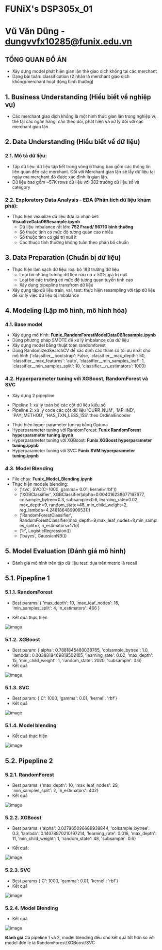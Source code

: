 # FUNiX's DSP305x_01

# Vũ Văn Dũng - dungvvfx10285@funix.edu.vn

## TỔNG QUAN ĐỒ ÁN
- Xây dựng model phát hiện gian lận thẻ giao dịch khống tại các merchant
- Dạng bài toán: classification (2 nhãn là merchant giao dịch khống/merchant hoạt động bình thường)

## 1. Business Understanding (Hiểu biết về nghiệp vụ)
- Các merchant giao dịch khống là một hình thức gian lận trong nghiệp vụ thẻ tại các ngân hàng, cần theo dõi, phát hiện và xử lý đối với các merchant gian lận
## 2. Data Understanding (Hiểu biết về dữ liệu)
### 2.1. Mô tả dữ liệu:
- Tập dữ liệu: dữ liệu tập kết trong vòng 6 tháng bao gồm các thông tin liên quan đến các merchant. Đối với Merchant gian lận sẽ lấy dữ liệu tại ngày mà merchant đó được xác định là gian lận.
- Dữ liệu bao gồm ~57K rows dữ liệu với 382 trường dữ liệu số và category 
### 2.2. Exploratory Data Analysis - EDA (Phân tích dữ liệu khám phá):
- Thực hiện visualize dữ liệu đưa ra nhận xét: **VisualizeData06Resample.ipynb**
  + Dữ liệu imbalance rất lớn: **752 Fraud/ 56710 bình thường**
  + Số thuộc tính có mức độ tương quan cao nhiều
  + Số thuộc tính có giá trị null ít
  + Các thuộc tính thường không tuân theo phân bố chuẩn  
## 3. Data Preparation (Chuẩn bị dữ liệu)
- Thực hiện làm sạch dữ liệu: loại bỏ 183 trường dữ liệu
  + Loại bỏ những trường dữ liệu nào có > 50% giá trị null
  + Loại bỏ các trường có mức độ tương quan tuyến tính cao
  + Xây dựng pipepline transfrom dữ liệu  
- Xây dựng tập dữ liệu train, val, test: thực hiện resampling với tập dữ liệu để xử lý việc dữ liệu bị imbalance
## 4. Modeling (Lập mô hình, mô hình hóa)
### 4.1. Base model
- Xây dựng mô hình: **Funix_RandomForestModelData06Resample.ipynb**
- Dùng phương pháp SMOTE để xử lý imbalance của dữ liệu
- Xây dựng model bằng thuật toán randomforest
- Dùng RandomizedSearchCV để xác định các tham số tối ưu nhất cho mô hình
  {'classifier__bootstrap': False,
 'classifier__max_depth': 50,
 'classifier__max_features': 'auto',
 'classifier__min_samples_leaf': 1,
 'classifier__min_samples_split': 10,
 'classifier__n_estimators': 1000}
### 4.2. Hyperparameter tuning với XGBoost, RandomForest và SVC
- Xây dựng 2 pipepline
 + Pipeline 1: xử lý toàn bộ các cột dữ liệu kiểu số
 + Pipeline 2: xử lý code các cột dữ liệu 'CURR_NUM', 'MP_IND', 'PAY_METHOD', 'HAS_TXN_LESS_15S' theo OrdinalEncoder
- Thực hiện hyper parameter tuning bằng Optuna
- Hyperparameter tuning với RandomForest: **Funix RandomForest hyperparameter tuning.ipynb** 
- Hyperparameter tuning với XGBoost: **Funix XGBoost hyperparameter tuning.ipynb**
- Hyperparameter tuning với SVC: **Funix SVM hyperparameter tuning.ipynb**
### 4.3. Model Blending 
- File chạy: **Funix_Model_Blending.ipynb**
- Thực hiện modele blending:
  + ('svc', SVC(C=1000, gamma= 0.01, kernel='rbf'))
  + ('XGBClassifier', XGBClassifier(alpha=0.004016238677167677, colsample_bytree=0.3, subsample=0.6, learning_rate=0.02, max_depth=9, random_state=48, min_child_weight=2, reg_lambda=4.248186489909531))
  + ('RandomForestClassifier', RandomForestClassifier(max_depth=9,max_leaf_nodes=8,min_samples_split=7, n_estimators=175))
  + ('lr', LogisticRegression())
  + ('bayes', GaussianNB())
## 5.  Model Evaluation (Đánh giá mô hình)
- Đánh giá mô hình trên tập dữ liệu test: dựa trên metric là recall
## 5.1. Pipepline 1
### 5.1.1. RandomForest
- Best params:
    {
    'max_depth': 10,
     'max_leaf_nodes': 16,
     'min_samples_split': 4,
     'n_estimators': 466
    }
 
- Kết quả thực hiện

![image](https://user-images.githubusercontent.com/21106518/163116137-7158271c-6f25-4af6-ad97-c70e00f68825.png)

### 5.1.2. XGBoost
- Best param: 
 {'alpha': 0.7881845480038765,
 'colsample_bytree': 1.0,
 'lambda': 0.0038818469818502105,
 'learning_rate': 0.02,
 'max_depth': 15,
 'min_child_weight': 1,
 'random_state': 2020,
 'subsample': 0.6}
- Kết quả 

![image](https://user-images.githubusercontent.com/21106518/163117334-90609858-e4a7-4247-bcb1-a83a6869d06d.png)

### 5.1.3. SVC
- Best param: 
{'C': 1000, 'gamma': 0.01, 'kernel': 'rbf'}
- Kết quả

![image](https://user-images.githubusercontent.com/21106518/163123252-87c8bf8a-acc0-421e-b6c3-c2ad5a259128.png)

### 5.1.4. Model blending
- Kết quả thực hiện

![image](https://user-images.githubusercontent.com/21106518/163116591-f0908eb5-f33e-434a-8934-406097f1a211.png)


## 5.2. Pipepline 2
### 5.2.1. RandomForest
- Best params:
    {'max_depth': 10,
     'max_leaf_nodes': 29,
     'min_samples_split': 2,
     'n_estimators': 402}
- Kết quả

![image](https://user-images.githubusercontent.com/21106518/163116917-5c24beaa-e4bd-481d-a94f-622ad1119f1b.png)

### 5.2.2. XGBoost
- Best params:
{'alpha': 0.027965096689938844,
 'colsample_bytree': 0.3,
 'lambda': 0.14078870210197214,
 'learning_rate': 0.018,
 'max_depth': 11,
 'min_child_weight': 1,
 'random_state': 48,
 'subsample': 0.6}

- Kết quả: 

![image](https://user-images.githubusercontent.com/21106518/163117196-3286d507-67dc-44ef-9196-a626bbbc1976.png)

### 5.2.3. SVC
- Best params
{'C': 1000, 'gamma': 0.01, 'kernel': 'rbf'}
- Kết quả

![image](https://user-images.githubusercontent.com/21106518/163123435-0042a962-32f5-48f0-af40-4107c8c4af3e.png)

### 5.2.4. Model Blending

- Kết quả

![image](https://user-images.githubusercontent.com/21106518/163118580-dbabdb7d-c196-403b-aef8-e2bfc17e34ad.png)


**Đánh giá**
Cả pipeline 1 và 2, model blending đều cho kết quả tốt hơn so với model đơn lẻ là RandomForest/XGBoost/SVC

